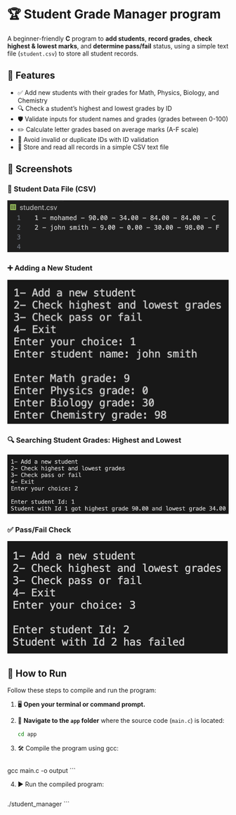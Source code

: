 # 🏆 Student Grade Manager program

A beginner-friendly **C** program to **add students**, **record grades**, **check highest & lowest marks**, and **determine pass/fail** status, using a simple text file (`student.csv`) to store all student records.


## 🧠 Features

- ✅ Add new students with their grades for Math, Physics, Biology, and Chemistry  
- 🔍 Check a student’s highest and lowest grades by ID  
- 🛡️ Validate inputs for student names and grades (grades between 0-100)  
- ✏️ Calculate letter grades based on average marks (A-F scale)  
- 🎯 Avoid invalid or duplicate IDs with ID validation  
- 📁 Store and read all records in a simple CSV text file


## 📸 Screenshots

### 📂 Student Data File (CSV)  
![Student CSV](assets/grades_file.png)

### ➕ Adding a New Student  
![Add Student](assets/Adding.png)

### 🔍 Searching Student Grades: Highest and Lowest
![Grade Range](assets/Grade%20Range.png)

### ✅ Pass/Fail Check  
![Pass Fail](assets/Outcome.png)


## 🚀 How to Run

Follow these steps to compile and run the program:

1. 🖥️ **Open your terminal or command prompt.**

2. 📂 **Navigate to the `app` folder** where the source code (`main.c`) is located:

   ```bash
   cd app
   ```
3. 🛠️ Compile the program using gcc:

   ```bash
gcc main.c -o output
    ```

4. ▶️ Run the compiled program:
 
   ```bash
./student_manager
    ```
